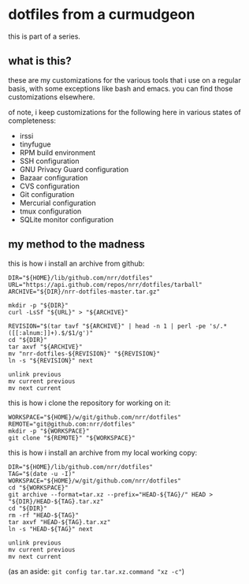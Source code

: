 # dotfiles from a curmudgeon

this is part of a series.

## what is this?

these are my customizations for the various tools that i use on a
regular basis, with some exceptions like bash and emacs. you can find
those customizations elsewhere.

of note, i keep customizations for the following here in various
states of completeness:

*  irssi
*  tinyfugue
*  RPM build environment
*  SSH configuration
*  GNU Privacy Guard configuration
*  Bazaar configuration
*  CVS configuration
*  Git configuration
*  Mercurial configuration
*  tmux configuration
*  SQLite monitor configuration

## my method to the madness

this is how i install an archive from github:

	DIR="${HOME}/lib/github.com/nrr/dotfiles"
	URL="https://api.github.com/repos/nrr/dotfiles/tarball"
	ARCHIVE="${DIR}/nrr-dotfiles-master.tar.gz"
	
	mkdir -p "${DIR}"
	curl -LsSf "${URL}" > "${ARCHIVE}"
	
	REVISION="$(tar tavf "${ARCHIVE}" | head -n 1 | perl -pe 's/.*([[:alnum:]]+).$/$1/g')"
	cd "${DIR}"
	tar axvf "${ARCHIVE}"
	mv "nrr-dotfiles-${REVISION}" "${REVISION}"
	ln -s "${REVISION}" next
	
	unlink previous
	mv current previous
	mv next current
	
this is how i clone the repository for working on it:

	WORKSPACE="${HOME}/w/git/github.com/nrr/dotfiles"
	REMOTE="git@github.com:nrr/dotfiles"
	mkdir -p "${WORKSPACE}"
	git clone "${REMOTE}" "${WORKSPACE}"
	
this is how i install an archive from my local working copy:

	DIR="${HOME}/lib/github.com/nrr/dotfiles"
	TAG="$(date -u -I)"
	WORKSPACE="${HOME}/w/git/github.com/nrr/dotfiles"
	cd "${WORKSPACE}"
	git archive --format=tar.xz --prefix="HEAD-${TAG}/" HEAD > "${DIR}/HEAD-${TAG}.tar.xz"
	cd "${DIR}"
	rm -rf "HEAD-${TAG}"
	tar axvf "HEAD-${TAG}.tar.xz"
	ln -s "HEAD-${TAG}" next
	
	unlink previous
	mv current previous
	mv next current
	
(as an aside: `git config tar.tar.xz.command "xz -c"`)
